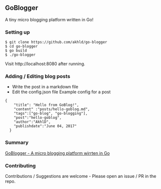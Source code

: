 ## GoBlogger
A tiny micro blogging platform written in Go!

### Setting up
```
$ git clone https://github.com/akhld/go-blogger
$ cd go-blogger
$ go build
$ ./go-blogger
```
Visit http://localhost:8080 after running.

### Adding / Editing blog posts
- Write the post in a markdown file
- Edit the config.json file
Example config for a post
```
{
    "title": "Hello from GoBlog!",
    "content" :"posts/hello-goblog.md",
    "tags":["go-blog", "go-blogging"],
    "post":"hello-goblog",
    "author":"AkhlD",
    "publishdate":"June 04, 2017"
  }
```

### Summary
[GoBlogger - A micro blogging platform wirrten in Go](https://hacked.work/blog/goblogger-a-micro-blogging-platform-written-in-go/)

### Contributing
Contributions / Suggestions are welcome - Please open an issue / PR in the repo.
